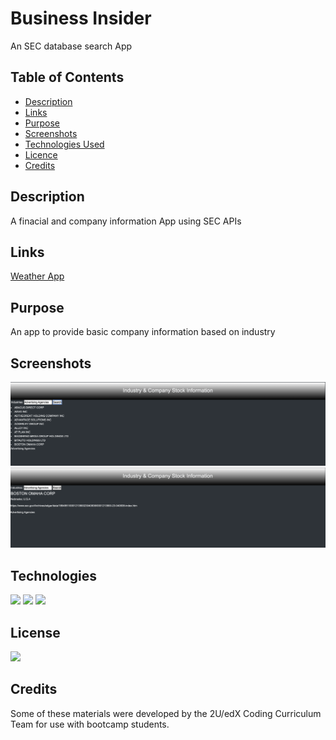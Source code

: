 # Business Insider
An SEC database search App
## Table of Contents

* [Description](#description)
* [Links](#links)
* [Purpose](#purpose)
* [Screenshots](#screenshots)
* [Technologies Used](#technologies)
* [Licence](#license)
* [Credits](#credits)
## Description

A finacial and company information App using SEC APIs

## Links
<a href="https://crisesaverting.github.io/anotherWeatherApp/">Weather App</a>

## Purpose

An app to provide basic company information based on industry

## Screenshots

<img src="./assets/images/CompanyList.png">
<img src="./assets/images/Profile.png">

## Technologies

<img src="https://img.shields.io/badge/Built%20with-HTML5-blue">

<img src="https://img.shields.io/badge/Built%20with-CSS3-blue">

<img src="https://img.shields.io/badge/Built%20with-Javascript-blue">

## License

<img src="https://img.shields.io/badge/license-MIT-blue">

## Credits
Some of these materials were developed by the 2U/edX Coding Curriculum Team for use with bootcamp students.